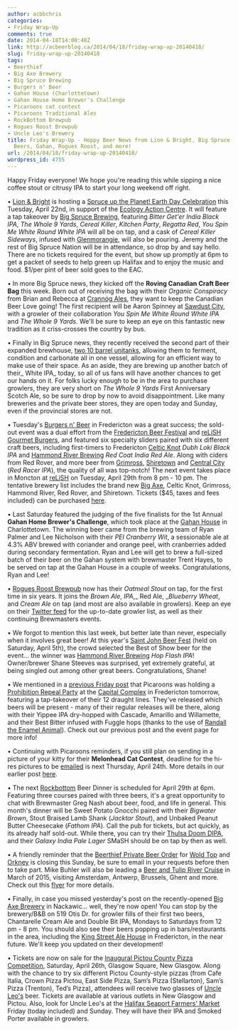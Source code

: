 ```yaml
---
author: acbbchris
categories:
- Friday Wrap-Up
comments: true
date: 2014-04-18T14:00:48Z
link: http://acbeerblog.ca/2014/04/18/friday-wrap-up-20140418/
slug: friday-wrap-up-20140418
tags:
- Beerthief
- Big Axe Brewery
- Big Spruce Brewing
- Burgers n' Beer
- Gahan House (Charlottetown)
- Gahan House Home Brewer's Challenge
- Picaroons cat contest
- Picaroons Traditional Ales
- RockBottom Brewpub
- Rogues Roost Brewpub
- Uncle Leo's Brewery
title: Friday Wrap-Up - Hoppy Beer News from Lion & Bright, Big Spruce, Burgers n'
  Beers, Gahan, Rogues Roost, and more!
url: /2014/04/18/friday-wrap-up-20140418/
wordpress_id: 4755
---
```


Happy Friday everyone! We hope you're reading this while sipping a nice coffee stout or citrusy IPA to start your long weekend off right.

• [Lion & Bright](https://www.facebook.com/lionandbright) is hosting a [Spruce up the Planet! Earth Day Celebration](https://www.ecologyaction.ca/earthday) this Tuesday, April 22nd, in support of the [Ecology Action Centre](https://www.ecologyaction.ca/). It will feature a tap takeover by [Big Spruce Brewing](http://www.bigspruce.ca/), featuring _Bitter Get'er India Black IPA_,  _The Whole 9 Yards_, _Cereal Killer_, _Kitchen Party_, _Regatta Red_, _You Spin Me White Round White IPA_ will all be on tap, and a cask of _Cereal Killer Sideways_, infused with [Glenmorangie](http://www.glenmorangie.com/our-whiskies/the-original), will also be pouring. Jeremy and the rest of Big Spruce Nation will be in attendance, so drop by and say hello. There are no tickets required for the event, but show up promptly at 6pm to get a packet of seeds to help green up Halifax and to enjoy the music and food. $1/per pint of beer sold goes to the EAC.

• In more Big Spruce news, they kicked off the **Roving Canadian Craft Beer Bag** this week. Born out of receiving the bag with their _Organic Conspiracy_ from Brian and Rebecca at [Crannóg Ales](http://www.crannogales.com/), they want to keep the Canadian Beer Love going! The first recipient will be Aaron Spinney at [Sawdust City](https://www.facebook.com/pages/Sawdust-City-Brewery/139064472841673), with a growler of their collaboration _You Spin Me White Round White IPA_ and _The Whole 9 Yards_. We'll be sure to keep an eye on this fantastic new tradition as it criss-crosses the country by bus.

• Finally in Big Spruce news, they recently received the second part of their expanded brewhouse, [two 10 barrel unitanks](https://www.facebook.com/BigSpruceBrewing/photos/pb.417791361612572.-2207520000.1397826600./687421874649518/?type=3&theater), allowing them to ferment, condition and carbonate all in one vessel, allowing for an efficient way to make use of their space. As an aside, they are brewing up another batch of their_ White IPA_ today, so all of us fans will have another chances to get our hands on it. For folks lucky enough to be in the area to purchase growlers, they are very short on _The Whole 9 Yards_ First Anniversary Scotch Ale, so be sure to drop by now to avoid disappointment. Like many breweries and the private beer stores, they are open today and Sunday, even if the provincial stores are not.

• Tuesday's [Burgers n' Beer](https://www.facebook.com/events/478530042248445/) in Fredericton was a great success; the sold-out event was a dual effort from the [Fredericton Beer Festival](http://www.frederictoncraftbeerfestival.com/) and [reLiSH Gourmet Burgers](http://relishyou.ca/), and featured six specialty sliders paired with six different craft beers, including first-timers to Fredericton [Celtic Knot](https://www.facebook.com/CelticKnotBrewing) _Dubh Loki Black IPA_ and [Hammond River Brewing](https://www.facebook.com/hammondriverbrewery) _Red Coat India Red Ale_. Along with ciders from Red Rover, and more beer from [Grimross](https://www.facebook.com/pages/Grimross-Brewing-Co/110264115801307), [Shiretown](http://www.shiretownbeer.com/) and [Central City](http://centralcitybrewing.com/) (_Red Racer IPA_), the quality of all was top-notch! The next event takes place in Moncton at [reLiSH](https://www.google.ca/maps/place/Relish+Gourmet+Burgers/@46.088289,-64.778111,17z/data=!4m2!3m1!1s0x4ca0b93946f01de3:0x5932587aacbca776) on Tuesday, April 29th from 8 pm - 10 pm. The tentative brewery list includes the brand new [Big Axe](https://www.facebook.com/BigAxeBrewery), Celtic Knot, Grimross, Hammond River, Red Rover, and Shiretown. Tickets ($45, taxes and fees included) can be purchased [here](https://www.eventbrite.ca/e/burgers-n-beer-moncton-tickets-11249434361?aff=eorg).

• Last Saturday featured the judging of the five finalists for the 1st Annual **Gahan Home Brewer's Challenge**, which took place at the [Gahan House](https://www.facebook.com/TheGahanHouse) in Charlottetown. The winning beer came from the brewing team of Ryan Palmer and Lee Nicholson with their _PEI Cranberry Wit_, a sessionable ale at 4.3% ABV brewed with coriander and orange peel, with cranberries added during secondary fermentation. Ryan and Lee will get to brew a full-sized batch of their beer on the Gahan system with brewmaster Trent Hayes, to be served on tap at the Gahan House in a couple of weeks. Congratulations, Ryan and Lee!

• [Rogues Roost Brewpub](http://www.roguesroost.ca/) now has their _Oatmeal Stout_ on tap, for the first time in six years. It joins the _Brown Ale_, _IPA_,_ Red Ale, __Blueberry Wheat_, and _Cream Ale_ on tap (and most are also available in growlers). Keep an eye on their [Twitter feed](https://twitter.com/Rogues_Roost) for the up-to-date growler list, as well as their continuing Brewmasters events.

• We forgot to mention this last week, but better late than never, especially when it involves great beer! At this year's [Saint John Beer Fest](https://www.facebook.com/SaintJohnBeerFest) (held on Saturday, April 5th), the crowd selected the Best of Show beer for the event... the winner was [Hammond River Brewing](https://www.facebook.com/hammondriverbrewery) _Hop Flash IPA_! Owner/brewer Shane Steeves was surprised, yet extremely grateful, at being singled out among other great beers. Congratulations, Shane!

• We mentioned in a [previous Friday post](http://atlanticcanadabeerblog.wordpress.com/2014/04/04/friday-wrap-up-5/) that Picaroons was holding a [Prohibition Repeal Party](https://www.facebook.com/events/210998705776641/) at the [Capital Complex](https://www.facebook.com/thecapitalcomplex) in Fredericton tomorrow, featuring a tap-takeover of their 12 draught lines. They've released which beers will be present - many of their regular releases will be there, along with their Yippee IPA dry-hopped with Cascade, Amarillo and Willamette, and their Best Bitter infused with Fuggle hops (thanks to the use of [Randall the Enamel Animal](http://www.dogfish.com/company/tangents/randall-the-enamel-animal.htm)). Check out our previous post and the event page for more info!

• Continuing with Picaroons reminders, if you still plan on sending in a picture of your kitty for their **Melonhead Cat Contest**, deadline for the hi-res pictures to be [emailed](mailto:MelonheadContest<at>gmail.com) is next Thursday, April 24th. More details in our earlier post [here](http://atlanticcanadabeerblog.wordpress.com/2014/04/04/friday-wrap-up-5/).

• The next [Rockbottom](http://rockbottombrewpub.ca/) Beer Dinner is scheduled for April 29th at 6pm. Featuring three courses paired with three beers, it's a great opportunity to chat with Brewmaster Greg Nash about beer, food, and life in general. This month's dinner will be Sweet Potato Gnocchi paired with their _Bigwater Brown_, Stout Braised Lamb Shank (_Jacktar Stout_), and Unbaked Peanut Butter Cheesecake (_Fathom IPA_). Call the pub for tickets, but act quickly, as its already half sold-out. While there, you can try their [Thulsa Doom DIPA](http://rockbottombrewpub.blogspot.ca/2014/04/thulsa-doom-dipa.html), and their _Galaxy India Pale Lager_ SMaSH should be on tap by then as well.

• A friendly reminder that the [Beerthief Private Beer Order](http://www.beerthief.ca/beer-offerings/offering-11-wold-top-and-orkney-breweries) for [Wold Top](http://www.woldtopbrewery.co.uk/) and [Orkney](http://www.sinclairbreweries.co.uk/home.html) is closing this Sunday, be sure to email in your requests before then to take part. Mike Buhler will also be leading a [Beer and Tulip River Cruise](http://www.beerthief.ca/beer-events/march-2015-beer-tulip-river-cruise) in March of 2015, visiting Amsterdam, Antwerp, Brussels, Ghent and more. Check out this [flyer](http://www.beerthief.ca/wp-content/uploads/beer-tulip-river-cruise.pdf) for more details.

• Finally, in case you missed yesterday's post on the recently-opened [Big Axe Brewery](https://www.facebook.com/BigAxeBrewery) in Nackawic... well, they're now open! You can stop by the brewery/B&B on 519 Otis Dr. for growler fills of their first two beers, Chantarelle Cream Ale and Double Bit IPA, Mondays to Saturdays from 12 pm - 8 pm. You should also see their beers popping up in bars/restaurants in the area, including the [King Street Ale House](http://thekingstreetalehouse.ca/) in Fredericton, in the near future. We'll keep you updated on their development!

• Tickets are now on sale for the [Inaugural ](http://www.glasgowsquare.com/best_pizza_competition.html)[Pictou County Pizza Competition](http://www.glasgowsquare.com/best_pizza_competition.html), Saturday, April 26th, Glasgow Square, New Glasgow. Along with the chance to try six different Pictou County-style pizzas (from Cafe Italia, Crown Pizza Pictou, East Side Pizza, Sam’s Pizza (Stellarton), Sam’s Pizza (Trenton), Ted’s Pizza), attendees will receive two glasses of [Uncle Leo's](http://uncleleosbrewery.ca/) beer. Tickets are available at various outlets in New Glasgow and Pictou. Also, look for Uncle Leo's at the [Halifax Seaport Farmers' Market](http://www.halifaxfarmersmarket.com/) Friday (today included) and Sunday. They will have their IPA and Smoked Porter available in growlers.
